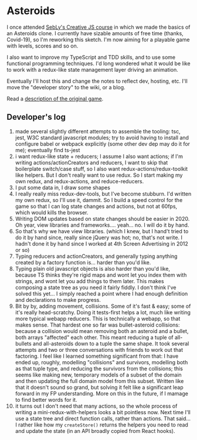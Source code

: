 # Asteroids

I once attended [SebLy's Creative JS course](https://seblee.me/training/) in which we made the basics of an Asteroids clone. I currently have sizable amounts of free time (thanks, Covid-19), so I'm reworking this sketch. I'm now aiming for a playable game with levels, scores and so on.

I also want to improve my TypeScript and TDD skills, and to use some functional programming techniques. I'd long wondered what it would be like to work with a redux-like state management layer driving an animation. 

Eventually I'll host this and change the notes to reflect dev, hosting, etc. I'll move the "developer story" to the wiki, or a blog.

Read a [description of the original game](https://en.wikipedia.org/wiki/Asteroids_%28video_game%29).

## Developer's log

1. made several slightly different attempts to assemble the tooling: tsc, jest, W3C standard javascript modules; try to avoid having to install and configure babel or webpack explicitly (some other dev dep may do it for me); eventually find ts-jest
2. i want redux-like state + reducers; I assume I also want actions; if I'm writing actions/actionCreators and reducers, I want to skip that boilerplate switch/case stuff, so I also want redux-actions/redux-toolkit like helpers. But I don't really want to use redux. So I start making my own redux, and redux-actions, and reduce-reducers.
3. I put some data in, I draw some shapes
4. I really really miss redux-dev-tools, but I've become stubburn. I'd written my own redux, so I'll use it, dammit. So I build a speed control for the game so that I can log state changes and actions, but not at 60fps, which would kills the browser. 
5. Writing DOM updates based on state changes should be easier in 2020. Oh year, view libraries and frameworks.... yeah... no. I will do it by hand. 
6. So that's why we have view libraries. (which I knew, but I hand't tried to do it by hand since, really since jQuery was hot; no, that's not write. I hadn't done it by hand since I worked at 4th Screen Advertising in 2012 or so)
7. Typing reducers and actionCreators, and generally typing anything created by a factory function is... harder than you'd like.
8. Typing plain old javascript objects is also harder than you'd like, because TS thinks they're rigid maps and wont let you index them with strings, and wont let you add things to them later. This makes composing a state tree as you need it fairly fiddly. I don't think I've solved this yet... I simply reached a point where I had enough definition and declarations to make progress.
9. Bit by by, adding movement, collisions. Some of it's fast & easy; some of it's really head-scratchy. Doing it tests-first helps a lot, much like writing more typical webapp reducers. This is technically a webapp, so that makes sense. That hardest one so far was bullet-asteroid collisions: because a collision would mean removing both an asteroid and a bullet, both arrays "affected" each other. This meant reducing a tuple of all-bullets and all-asteroids down to a tuple the same shape. It took several attempts and two or three conversations with friends to work out that factoring. I feel like I learned something significant from that: I have ended up, roughly, modelling "collisions" and survivors, modelling both as that tuple type, and reducing the survivors from the collisions; this seems like making new, temporary models of a subset of the domain and then updating the full domain model from this subset. Written like that it doesn't sound so grand, but solving it felt like a significant leap forward in my FP understanding. More on this in the future, if I mamage to find better words for it.
10. it turns out I don't need that many actions, so the whole process of writing a mini-redux-with-helpers looks a bit pointless now. Next time I'll use a state tree and direct function calls, rather than actions. That said... I rather like how my `createStore()` returns the helpers you need to read and update the state (in an API broadly copied from React hooks). 